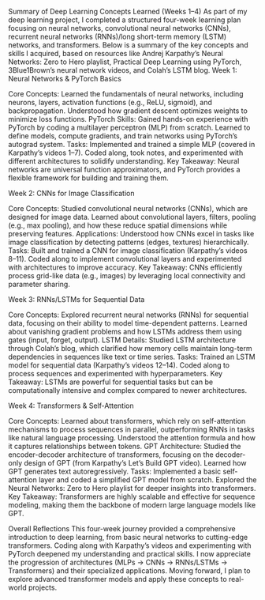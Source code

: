 Summary of Deep Learning Concepts Learned (Weeks 1–4)
As part of my deep learning project, I completed a structured four-week learning plan focusing on neural networks, convolutional neural networks (CNNs), recurrent neural networks (RNNs)/long short-term memory (LSTM) networks, and transformers. Below is a summary of the key concepts and skills I acquired, based on resources like Andrej Karpathy’s Neural Networks: Zero to Hero playlist, Practical Deep Learning using PyTorch, 3Blue1Brown’s neural network videos, and Colah’s LSTM blog.
Week 1: Neural Networks & PyTorch Basics

Core Concepts: Learned the fundamentals of neural networks, including neurons, layers, activation functions (e.g., ReLU, sigmoid), and backpropagation. Understood how gradient descent optimizes weights to minimize loss functions.
PyTorch Skills: Gained hands-on experience with PyTorch by coding a multilayer perceptron (MLP) from scratch. Learned to define models, compute gradients, and train networks using PyTorch’s autograd system.
Tasks: Implemented and trained a simple MLP (covered in Karpathy’s videos 1–7). Coded along, took notes, and experimented with different architectures to solidify understanding.
Key Takeaway: Neural networks are universal function approximators, and PyTorch provides a flexible framework for building and training them.

Week 2: CNNs for Image Classification

Core Concepts: Studied convolutional neural networks (CNNs), which are designed for image data. Learned about convolutional layers, filters, pooling (e.g., max pooling), and how these reduce spatial dimensions while preserving features.
Applications: Understood how CNNs excel in tasks like image classification by detecting patterns (edges, textures) hierarchically.
Tasks: Built and trained a CNN for image classification (Karpathy’s videos 8–11). Coded along to implement convolutional layers and experimented with architectures to improve accuracy.
Key Takeaway: CNNs efficiently process grid-like data (e.g., images) by leveraging local connectivity and parameter sharing.

Week 3: RNNs/LSTMs for Sequential Data

Core Concepts: Explored recurrent neural networks (RNNs) for sequential data, focusing on their ability to model time-dependent patterns. Learned about vanishing gradient problems and how LSTMs address them using gates (input, forget, output).
LSTM Details: Studied LSTM architecture through Colah’s blog, which clarified how memory cells maintain long-term dependencies in sequences like text or time series.
Tasks: Trained an LSTM model for sequential data (Karpathy’s videos 12–14). Coded along to process sequences and experimented with hyperparameters.
Key Takeaway: LSTMs are powerful for sequential tasks but can be computationally intensive and complex compared to newer architectures.

Week 4: Transformers & Self-Attention

Core Concepts: Learned about transformers, which rely on self-attention mechanisms to process sequences in parallel, outperforming RNNs in tasks like natural language processing. Understood the attention formula and how it captures relationships between tokens.
GPT Architecture: Studied the encoder-decoder architecture of transformers, focusing on the decoder-only design of GPT (from Karpathy’s Let’s Build GPT video). Learned how GPT generates text autoregressively.
Tasks: Implemented a basic self-attention layer and coded a simplified GPT model from scratch. Explored the Neural Networks: Zero to Hero playlist for deeper insights into transformers.
Key Takeaway: Transformers are highly scalable and effective for sequence modeling, making them the backbone of modern large language models like GPT.

Overall Reflections
This four-week journey provided a comprehensive introduction to deep learning, from basic neural networks to cutting-edge transformers. Coding along with Karpathy’s videos and experimenting with PyTorch deepened my understanding and practical skills. I now appreciate the progression of architectures (MLPs → CNNs → RNNs/LSTMs → Transformers) and their specialized applications. Moving forward, I plan to explore advanced transformer models and apply these concepts to real-world projects.

